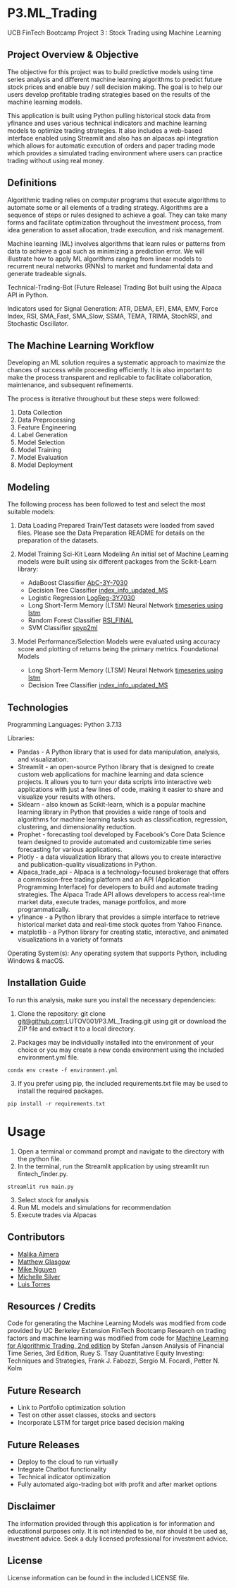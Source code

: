 # P3.ML_Trading

UCB FinTech Bootcamp Project 3 : Stock Trading using Machine Learning

## Project Overview & Objective

The objective for this project was to build predictive models using time series analysis and different machine learning algorithms to predict future stock prices and enable buy / sell decision making. The goal is to help our users develop profitable trading strategies based on the results of the machine learning models.

This application is built using Python pulling historical stock data from yfinance and uses various technical indicators and machine learning models to optimize trading strategies.  It also includes a web-based interface enabled using Streamlit and also has an alpacas api integration which allows for automatic execution of orders and paper trading mode which provides a simulated trading environment where users can practice trading without using real money.  


## Definitions
Algorithmic trading relies on computer programs that execute algorithms to automate some or all elements of a trading strategy. Algorithms are a sequence of steps or rules designed to achieve a goal. They can take many forms and facilitate optimization throughout the investment process, from idea generation to asset allocation, trade execution, and risk management.

Machine learning (ML) involves algorithms that learn rules or patterns from data to achieve a goal such as minimizing a prediction error. 
We will illustrate how to apply ML algorithms ranging from linear models to recurrent neural networks (RNNs) to market and fundamental data and generate tradeable signals.

Technical-Trading-Bot (Future Release)
Trading Bot built using the Alpaca API in Python. 

Indicators used for Signal Generation: ATR, DEMA, EFI, EMA, EMV, Force Index, RSI, SMA_Fast, SMA_Slow, SSMA, TEMA, TRIMA, StochRSI, and Stochastic Oscillator.

## The Machine Learning Workflow
Developing an ML solution requires a systematic approach to maximize the chances of success while proceeding efficiently. It is also important to make the process transparent and replicable to facilitate collaboration, maintenance, and subsequent refinements.

The process is iterative throughout but these steps were followed:
1. Data Collection 
1. Data Preprocessing
1. Feature Engineering
1. Label Generation
1. Model Selection
1. Model Training
1. Model Evaluation
1. Model Deployment


## Modeling
The following process has been followed to test and select the most suitable models:

1. Data Loading
      Prepared Train/Test datasets were loaded from saved files. Please see the Data Preparation README for details on the preparation of the datasets.

2. Model Training
   Sci-Kit Learn Modeling
   An initial set of Machine Learning models were built using six different packages from the Scikit-Learn library:
      - AdaBoost Classifier [AbC-3Y-7030](https://github.com/LUTOV001/P2_ML_AlgoTrade/blob/main/6_luistorres/AbC-3Y-7030.ipynb)
      - Decision Tree Classifier [index_info_updated_MS](https://github.com/LUTOV001/P2_ML_AlgoTrade/blob/main/5_michellesilver/index_info_updated_MS.ipynb)
      - Logistic Regression [LogReg-3Y7030](https://github.com/LUTOV001/P2_ML_AlgoTrade/blob/main/6_luistorres/LogReg-3Y7030.ipynb)
      - Long Short-Term Memory (LTSM) Neural Network [timeseries using lstm](https://github.com/LUTOV001/P2_ML_AlgoTrade/blob/main/1_malikaajmera/timeseries%20using%20lstm.ipynb)
      - Random Forest Classifier [RSI_FINAL](https://github.com/LUTOV001/P2_ML_AlgoTrade/blob/main/1_malikaajmera/RSI_FINAL.ipynb)
      - SVM Classifier [spyp2ml](https://github.com/LUTOV001/P2_ML_AlgoTrade/blob/main/2_mattglasgow/spyp2ml.ipynb)
      
    
3. Model Performance/Selection
    Models were evaluated using accuracy score and plotting of returns being the primary metrics.
      Foundational Models
      - Long Short-Term Memory (LTSM) Neural Network [timeseries using lstm](https://github.com/LUTOV001/P2_ML_AlgoTrade/blob/main/1_malikaajmera/timeseries%20using%20lstm.ipynb)
      - Decision Tree Classifier [index_info_updated_MS](https://github.com/LUTOV001/P2_ML_AlgoTrade/blob/main/5_michellesilver/index_info_updated_MS.ipynb)


## Technologies

Programming Languages: Python 3.7.13 


Libraries: 
- Pandas - A Python library that is used for data manipulation, analysis, and visualization. 
- Streamlit - an open-source Python library that is designed to create custom web applications for machine learning and data science projects. It allows you to turn your data scripts into interactive web applications with just a few lines of code, making it easier to share and visualize your results with others.
- Sklearn - also known as Scikit-learn, which is a popular machine learning library in Python that provides a wide range of tools and algorithms for machine learning tasks such as classification, regression, clustering, and dimensionality reduction.
- Prophet - forecasting tool developed by Facebook's Core Data Science team designed to provide automated and customizable time series forecasting for various applications. 
- Plotly - a data visualization library that allows you to create interactive and publication-quality visualizations in Python.
- Alpaca_trade_api - Alpaca is a technology-focused brokerage that offers a commission-free trading platform and an API (Application Programming Interface) for developers to build and automate trading strategies. The Alpaca Trade API allows developers to access real-time market data, execute trades, manage portfolios, and more programmatically.
- yfinance - a Python library that provides a simple interface to retrieve historical market data and real-time stock quotes from Yahoo Finance.
- matplotlib - a Python library for creating static, interactive, and animated visualizations in a variety of formats


Operating System(s):  Any operating system that supports Python, including Windows & macOS.

## Installation Guide

To run this analysis, make sure you install the necessary dependencies:


1. Clone the repository: git clone git@github.com:LUTOV001/P3.ML_Trading.git using git or download the ZIP file and extract it to a local directory.

2. Packages may be individually installed into the environment of your choice or you may create a new conda environment using the included environment.yml file.

```conda env create -f environment.yml```

3. If you prefer using pip, the included requirements.txt file may be used to install the required packages.

```pip install -r requirements.txt```

# Usage

1. Open a terminal or command prompt and navigate to the directory with the python file.
2. In the terminal, run the Streamlit application by using streamlit run fintech_finder.py.
```
streamlit run main.py 
```
3. Select stock for analysis 
4. Run ML models and simulations for recommendation
5. Execute trades via Alpacas 


## Contributors
- [Malika Ajmera](https://github.com/malika0410)
- [Matthew Glasgow](https://github.com/Slay1007)
- [Mike Nguyen](https://github.com/mikenguyenx)
- [Michelle Silver](https://github.com/supersilver1978)
- [Luis Torres](https://github.com/LUTOV001)


## Resources / Credits
Code for generating the Machine Learning Models was modified from code provided by UC Berkeley Extension FinTech Bootcamp
Research on trading factors and machine learning was modified from code for [Machine Learning for Algorithmic Trading, 2nd edition](https://www.amazon.com/Machine-Learning-Algorithmic-Trading-alternative/dp/1839217715?pf_rd_r=GZH2XZ35GB3BET09PCCA&pf_rd_p=c5b6893a-24f2-4a59-9d4b-aff5065c90ec&pd_rd_r=91a679c7-f069-4a6e-bdbb-a2b3f548f0c8&pd_rd_w=2B0Q0&pd_rd_wg=GMY5S&ref_=pd_gw_ci_mcx_mr_hp_d) by Stefan Jansen 
Analysis of Financial Time Series, 3rd Edition, Ruey S. Tsay
Quantitative Equity Investing: Techniques and Strategies, Frank J. Fabozzi, Sergio M. Focardi, Petter N. Kolm

## Future Research
- Link to Portfolio optimization solution
- Test on other asset classes, stocks and sectors
- Incorporate LSTM for target price based decision making

## Future Releases
- Deploy to the cloud to run virtually
- Integrate Chatbot functionality
- Technical indicator optimization
-  Fully automated algo-trading bot with profit and after market options

## Disclaimer
The information provided through this application is for information and educational purposes only. It is not intended to be, nor should it be used as, investment advice. Seek a duly licensed professional for investment advice.

## License
License information can be found in the included LICENSE file.

